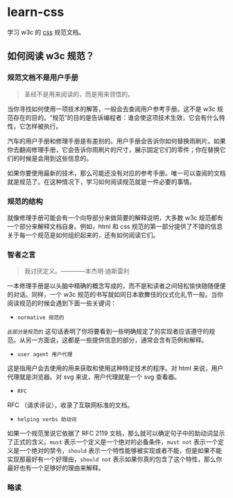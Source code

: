 # learn-css

学习 w3c 的 [css](https://www.w3.org/Style/CSS/current-work) 规范文档。

## 如何阅读 w3c 规范？

### 规范文档不是用户手册

> 圣经不是用来阅读的，而是用来领悟的。

当你寻找如何使用一项技术的解答，一般会去查阅用户参考手册。这不是 w3c 规范存在的目的。“规范”的目的是告诉编程者：谁会使这项技术生效，它会有什么特性，它怎样被执行。<br>

汽车的用户手册和修理手册是有差别的。用户手册会告诉你如何替换雨刷片。如果你去翻阅修理手册，它会告诉你雨刷片的尺寸，展示固定它们的零件；你在替换它们的时候是会用到这些信息的。<br>

如果你要使用最新的技术，那么可能还没有对应的参考手册。唯一可以查阅的文档就是规范了。在这种情况下，学习如何阅读规范就是一件必要的事情。

### 规范的结构

就像修理手册可能会有一个向导部分来做简要的解释说明，大多数 w3c 规范都有一个部分来解释文档自身。例如，html 和 css 规范的第一部分提供了不错的信息关于每一个规范是如何组织起来的，还有如何阅读它们。

### 智者之言

> 我讨厌定义。————本杰明·迪斯雷利

一本修理手册是以头脑中精确的概念写成的，而不是和读者之间轻松愉快随随便便的对话。同样，一个 w3c 规范的书写就如同日本歌舞伎的仪式化礼节一般。当你阅读规范的时候会遇到下面一些关键词：

* `normative 规范的`

`此部分是规范的` 这句话表明了你将要看到一些明确规定了的实现者应该遵守的规范。从另一方面说，这都是一些提供信息的部分，通常会含有范例和解释。

* `user agent 用户代理`

这是指用户会去使用的用来获取和使用这种特定技术的程序。对 html 来说，用户代理就是浏览器。对 svg 来说，用户代理就是一个 svg 查看器。

* `RFC`

RFC （请求评议），收录了互联网标准的文档。

* `helping verbs 助动词`

如果一个规范里说它依据了 RFC 2119 文档，那么就可以确定句子中的助动词显示了正式的含义。`must` 表示一个定义是一个绝对的必备条件，`must not` 表示一个定义是一个绝对的禁令，`should` 表示一个特性能够被实现或者不能，但是如果不能实现那最好有一个好理由，`should not` 表示如果你真的包含了这个特性，那么你最好也有一个足够好的理由来解释。

### 略读

